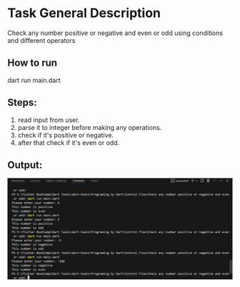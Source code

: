 # Task General Description
Check any number positive or negative and even or odd using conditions and 
different operators

## How to run
dart run main.dart

## Steps:
1. read input from user.
2. parse it to integer before making any operations.
3. check if it's positive or negative.
4. after that check if it's even or odd.

## Output:
![Output Screenshot](output.png)